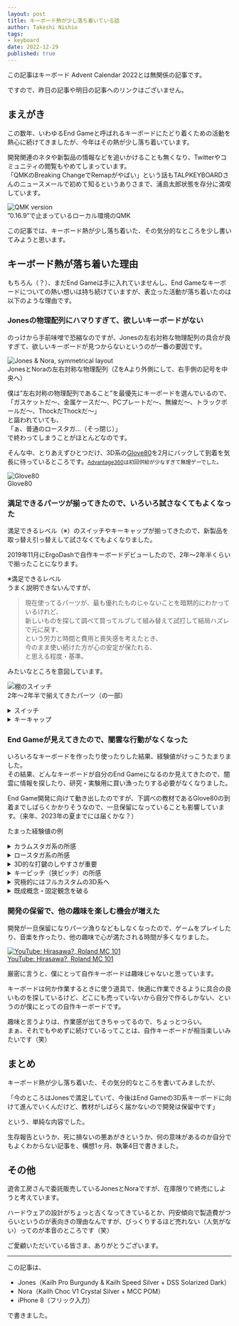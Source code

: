 ```yaml
---
layout: post
title: キーボード熱が少し落ち着いている話
author: Takeshi Nishio
tags:
- keyboard
date: 2022-12-29
published: true
---
```


この記事はキーボード Advent Calendar 2022とは無関係の記事です。

ですので、昨日の記事や明日の記事へのリンクはございません。

## まえがき

この数年、いわゆるEnd Gameと呼ばれるキーボードにたどり着くための活動を熱心に続けてきましたが、今年はその熱が少し落ち着いています。

開発関連のネタや新製品の情報などを追いかけることも無くなり、Twitterやコミュニティの閲覧もやめてしまっています。  
「QMKのBreaking ChangeでRemapがやばい」という話もTALPKEYBOARDさんのニュースメールで初めて知るというありさまで、浦島太郎状態を存分に満喫しています。

![QMK version](/assets/2022-12-29/qmk_version.png)  
”0.16.9”で止まっているローカル環境のQMK

この記事では、キーボード熱が少し落ち着いた、その気分的なところを少し書いてみようと思います。

## キーボード熱が落ち着いた理由

もちろん（？）、まだEnd Gameは手に入れていませんし、End Gameなキーボードについての熱い想いは持ち続けていますが、表立った活動が落ち着いたのは以下のような理由です。

### Jonesの物理配列にハマりすぎて、欲しいキーボードがない

のっけから手前味噌で恐縮なのですが、Jonesの左右対称な物理配列の具合が良すぎて、欲しいキーボードが見つからないというのが一番の要因です。

![Jones & Nora, symmetrical layout](/assets/2022-12-29/jones_and_nora.jpeg)  
JonesとNoraの左右対称な物理配列（ZをAより外側にして、右手側の記号を中央へ）

僕は”左右対称の物理配列であること”を最優先にキーボードを選んでいるので、  
「ガスケットだ〜、金属ケースだ〜、PCプレートだ〜、無線だ〜、トラックボールだ〜、ThockだThockだ〜」  
と謳われていても、  
「ぁ、普通のロースタガ…（そっ閉じ）」  
で終わってしまうことがほとんどなのです。

そんな中、とりあえずひとつだけ、3D系の[Glove80](https://www.moergo.com)を2月にバックして到着を気長に待っているところです。<small>[Advantage360](http://kinesis-ergo.com/keyboards/advantage360/)は初回供給が少なすぎて無理ゲーでした。</small>

![Glove80](/assets/2022-12-29/glove80.jpg)  
Glove80

### 満足できるパーツが揃ってきたので、いろいろ試さなくてもよくなった

満足できるレベル（※）のスイッチやキーキャップが揃ってきたので、新製品を取っ替え引っ替えして試さなくてもよくなりました。

2019年11月にErgoDashで自作キーボードデビューしたので、2年〜2年半くらいで揃ったことになります。

※満足できるレベル  
うまく説明できないんですが、

> 現在使ってるパーツが、最も優れたものじゃないことを暗黙的にわかっているけれど、  
> 新しいものを探して調べて買ってルブして組み替えて試打して結局ハズレで元に戻す、  
> という労力と時間と費用と喪失感を考えたとき、  
> 今のまま使い続けた方が心の安定が保たれる、  
> と思える程度・基準。

みたいなところを意図しています。

![棚のスイッチ](/assets/2022-12-29/parts_on_a_shelf.jpeg)  
2年〜2年半で揃えてきたパーツ（の一部）

<details>
<summary>スイッチ</summary>

リニアのKailh Pro BurgundyとKailh Speed SilverをメインのJonesで使用しています。  
押し始めは40gくらいで、押し込んで底つきする前に60gを超えてググッと重くなり、しっかりと押し戻してくれるような特性が好みです。

良い具合にルブしてから、上下ハウジングを[セメダイン BBX](https://www.cemedine.co.jp/home/adhesive/bbx/bbx.html)で固定してグラつきを低減させています。  
どうせ二度とルブしないんだから、フィルムをちまちま挟むよりは接着しちゃった方が楽だろう、という安易な気持ちです。

サブのJonesで使っているサイレントのKailh Silent Pinkはノイズが多めで不満なのですが、ほとんど使わないサブ機なので、実質的には問題なし。

Noraでは、リニアのChoc Crystal Silverを使用しています。  
Chocスイッチは選択肢が少ないので、タクタイルの有無と、好みの重さで決まってしまいますね。
</details>

<details>
<summary>キーキャップ</summary>

MX用ではDSSプロファイルが好みです。  
KATの方が速く打鍵できるのですが、DSSはホームポジションに手を置いたときに心地よいので気に入っています。

Choc用ではシリンドリカル形状のMCCプロファイルが好みです。  
あまり使い込んでいませんが、実はKailh純正のキーキャップが一番打鍵しやすい気がしています。（打鍵速度は一番でした）

GBしたキーキャップの到着待ちがいくつかあるので、しばらくは買わなくても良さそうです。
</details>

### End Gameが見えてきたので、闇雲な行動がなくなった

いろいろなキーボードを作ったり使ったりした結果、経験値がけっこうたまりました。  
その結果、どんなキーボードが自分のEnd Gameになるのか見えてきたので、闇雲に情報を探したり、研究・実験用に買い漁ったりする必要がなくなりました。

End Game開発に向けて動き出したのですが、下調べの教材であるGlove80の到着までしばらくかかりそうなので、一旦保留になっていることも影響しています。（来年、2023年の夏までには届くかな？）

たまった経験値の例

<details>
<summary>カラムスタガ系の所感</summary>

手のサイズに合わないと、とっても打鍵しづらくなる。  
設計者と自分の手の大きさが同じだったらラッキーだけど、そんなラッキーはまずない。  

個人に合わせたカスタム設計が必須になるので、つらい。  
実機の試打してから購入したいけど、地方民にはつらい。  

[Pangaea](https://e3w2q.github.io/23/)による救済！？
</details>

<details>
<summary>ロースタガ系の所感</summary>

普通のロースタガでもそこまで打鍵しづらいということは無いし、Jonesのような変則ロースタガ（2行目と3行目にずれがない）でも普通に打鍵できちゃう。  
縦ずれ方向（カラムスタガ）のシビアさに比べて、横ずれ方向は手のサイズに対する許容範囲が大きい印象で、だいたいなんでもOK。  
（さすがにオルソリニアは許容範囲外）

自然に手を置いたところにキーがあって欲しいので、Jonesの左右対称なロースタガが具合良い。
</details>

<details>
<summary>3D的な打鍵のしやすさが重要</summary>

ホームポジションから遠いところ、たとえば60%キーボードの1行目は背の高いキーキャップにするかスイッチ自体を底上げして3D的に配置しないと、指が届きにくい。

MXスイッチでは、行ごとに高さの違うCherry, KAT, DSS, MT3プロファイルなどのキーキャップを使うことで、3D的な打鍵のしやすさが向上。

Chocスイッチでは、普通に売ってるキーキャップだと各行が同じ形状しか選べないため、3D的にできなくてつらい。  
Choc用に売られている3D的なキーキャップは値段がつらい（使用感はめっちゃ良い）。  
自分で作るのは加工がつらい。  
3D的な基板設計はとてもつらい。

![MBK keycap, Modified for height adjustment](/assets/2022-12-29/IMG_4017.jpeg)  
”QTYP”キーの打鍵しやすさ向上のため、MBKキーキャップに3D的な加工をおこなった例
</details>

<details>
<summary>キーピッチ（狭ピッチ）の所感</summary>

MXのキーピッチ（たて19mm×よこ19mm）でも不満はないけれど、けっこう余裕があるのでピッチを狭くして物理配列を最適化したい。  
指の移動量が減って打鍵しやすくなるなど、狭ピッチによるメリットは多い。

Chocのキーピッチ（たて17mm×よこ18mm）はMXからの乗り換えでも何の違和感もなく打鍵できるし、もう少し狭いキーピッチ（たて17mm×よこ17mmくらい）でも少し使えばすぐに慣れる。

狭ピッチはキーを押し込んだときに手前のキーに指が当たりやすいので、スイッチのストローク（接点）を短くする方が良い。  

狭ピッチ用のキーキャップ選びがつらい。  
Choc用キーキャップがつらくてつらすぎ。（前項参照）
</details>

<details>
<summary>究極的にはフルカスタムの3D系へ</summary>

キースイッチが平面上に配置される2D的なキーボードで、キーの物理配列で縦横（XY軸？）を最適化することに限界を感じる。  
平面上だけではどうしても最適化しきれない箇所が出てくるので、キーの高さを個別に変えて補おうと考えると、次に進むのは3D系。

自分の手の大きさ、指の長さや可動範囲に合うように3D的にフルカスタムするのが究極的なところ。  
もちろん、腕や手首がフィットするパームレストも組み合わせて。  
設計つらい。  
製造つらい。  
フルカスタムで試作たくさん資金つらい。  
→ とりあえず3D系を体験してみるところから始めよう。  
→ Glove80をバックした。  

3Dプリンタは、それ自体が悩みの種でつらい。
</details>

<details>
<summary>既成概念・固定観念を破る</summary>

実現可能性はちょっと横へ置いておいて、普通じゃないところに何か良いものが生まれそうな気がする。

「アルファ部のキーを列ごとに幅を変えてみたら？」とか、  
「四角じゃないキーキャップにしたら、もう少し縦横の最適化ができないか？」とか。

「もうそろそろ普通のロースタガやめませんか？」ってのは、ずっと思っています。<small>言わないけど…</small>
</details>

### 開発の保留で、他の趣味を楽しむ機会が増えた

開発が一旦保留になりパーツ漁りなどもしなくなったので、ゲームをプレイしたり、音楽を作ったり、他の趣味で心が満たされる時間が多くなりました。

[![YouTube: Hirasawa?, Roland MC 101](https://img.youtube.com/vi/2jx3ShFpAl0/0.jpg)  
YouTube: Hirasawa?, Roland MC 101](https://www.youtube.com/watch?v=2jx3ShFpAl0)

厳密に言うと、僕にとって自作キーボードは趣味じゃないと思っています。  

キーボードは何か作業するときに使う道具で、快適に作業できるように具合の良いものを探しているけど、どこにも売っていないから自分で作るしかない、というのが僕にとっての自作キーボードです。  

趣味と言うよりは、作業感が出てきちゃってるので、ちょっとつらい。  
まぁ、それでもやめずに続けているってことは、自作キーボードが相当楽しいみたいです（笑）

## まとめ

キーボード熱が少し落ち着いた、その気分的なところを書いてみましたが、

「今のところはJonesで満足していて、今後はEnd Gameの3D系キーボードに向けて進んでいくんだけど、教材がしばらく届かないので開発は保留中です」

という、単純な内容でした。

生存報告というか、死に損ないの悪あがきというか、何の意味があるのか自分でもよくわからない記事を、構想1ヶ月、執筆4日で書きました。

## その他

遊舎工房さんで委託販売しているJonesとNoraですが、在庫限りで終売にしようと考えています。  

ハードウェアの設計がちょっと古くなってきているとか、円安傾向で製造費がつらいというのが表向きの理由なんですが、びっくりするほど売れない（人気がない）ってのが本音のところです（笑）  

ご愛顧いただいている皆さま、ありがとうございます。

---
この記事は、

- Jones（Kailh Pro Burgundy & Kailh Speed Silver + DSS Solarized Dark）
- Nora（Kailh Choc V1 Crystal Silver + MCC POM）
- iPhone 8（フリック入力）

で書きました。
